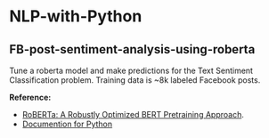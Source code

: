 # NLP-with-Python

## FB-post-sentiment-analysis-using-roberta

Tune a roberta model and make predictions for the Text Sentiment Classification problem. Training data is ~8k labeled Facebook posts.

**Reference:**
- [RoBERTa: A Robustly Optimized BERT Pretraining Approach](https://arxiv.org/pdf/1907.11692.pdf).
- [Documention for Python](https://huggingface.co/docs/transformers/model_doc/roberta)
